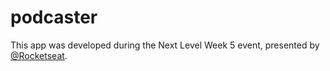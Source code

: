 # podcaster

This app was developed during the Next Level Week 5 event, presented by [@Rocketseat](https://github.com/Rocketseat).
